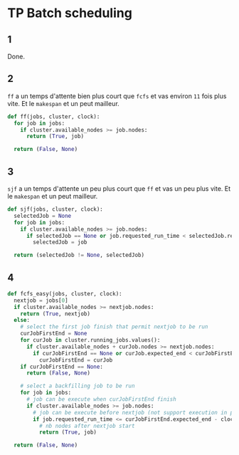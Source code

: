 # TP Batch scheduling

## 1

Done.

## 2

`ff` a un temps d'attente bien plus court que `fcfs` et vas environ `11` fois plus vite. Et le `makespan` et un peut mailleur.

```py
def ff(jobs, cluster, clock):
  for job in jobs:
    if cluster.available_nodes >= job.nodes:
      return (True, job)

  return (False, None)
```

## 3

`sjf` a un temps d'attente un peu plus court que `ff` et vas un peu plus vite. Et le `makespan` et un peut mailleur.

```py
def sjf(jobs, cluster, clock):
  selectedJob = None
  for job in jobs:
    if cluster.available_nodes >= job.nodes:
      if selectedJob == None or job.requested_run_time < selectedJob.requested_run_time:
        selectedJob = job

  return (selectedJob != None, selectedJob)
```

## 4

```py
def fcfs_easy(jobs, cluster, clock):
  nextjob = jobs[0]
  if cluster.available_nodes >= nextjob.nodes:
    return (True, nextjob)
  else:
    # select the first job finish that permit nextjob to be run
    curJobFirstEnd = None
    for curJob in cluster.running_jobs.values():
      if cluster.available_nodes + curJob.nodes >= nextjob.nodes:
        if curJobFirstEnd == None or curJob.expected_end < curJobFirstEnd.expected_end:
          curJobFirstEnd = curJob
    if curJobFirstEnd == None:
      return (False, None)

    # select a backfilling job to be run
    for job in jobs:
      # job can be execute when curJobFirstEnd finish
      if cluster.available_nodes >= job.nodes:
        # job can be execute before nextjob (not support execution in parallel with nextjob)
        if job.requested_run_time <= curJobFirstEnd.expected_end - clock:
          # nb nodes after nextjob start
          return (True, job)

  return (False, None)
```
